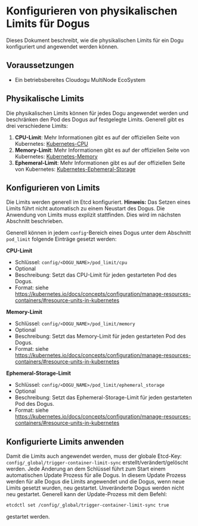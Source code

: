 # Konfigurieren von physikalischen Limits für Dogus

Dieses Dokument beschreibt, wie die physikalischen Limits für ein Dogu konfiguriert und angewendet werden können.

## Voraussetzungen

* Ein betriebsbereites Cloudogu MultiNode EcoSystem

## Physikalische Limits

Die physikalischen Limits können für jedes Dogu angewendet werden und beschränken den Pod des Dogus auf festgelegte
Limits.
Generell gibt es drei verschiedene Limits:

1. **CPU-Limit**: Mehr Informationen gibt es auf der offiziellen Seite von
   Kubernetes: [Kubernetes-CPU](https://kubernetes.io/docs/concepts/configuration/manage-resources-containers/#meaning-of-cpu)
1. **Memory-Limit**: Mehr Informationen gibt es auf der offiziellen Seite von
   Kubernetes: [Kubernetes-Memory](https://kubernetes.io/docs/concepts/configuration/manage-resources-containers/#meaning-of-memory)
1. **Ephemeral-Limit**: Mehr Informationen gibt es auf der offiziellen Seite von
   Kubernetes: [Kubernetes-Ephemeral-Storage](https://kubernetes.io/docs/concepts/configuration/manage-resources-containers/#local-ephemeral-storage)

## Konfigurieren von Limits

Die Limits werden generell im Etcd konfiguriert. **Hinweis:** Das Setzen eines Limits führt nicht automatisch zu einem
Neustart des Dogus. Die Anwendung von Limits muss explizit stattfinden. Dies wird im nächsten Abschnitt beschrieben.

Generell können in jedem `config`-Bereich eines Dogus unter dem Abschnitt `pod_limit` folgende Einträge gesetzt werden:

**CPU-Limit**

- Schlüssel: `config/<DOGU_NAME>/pod_limit/cpu`
- Optional
- Beschreibung: Setzt das CPU-Limit für jeden gestarteten Pod des Dogus.
- Format:
  siehe https://kubernetes.io/docs/concepts/configuration/manage-resources-containers/#resource-units-in-kubernetes

**Memory-Limit**

- Schlüssel: `config/<DOGU_NAME>/pod_limit/memory`
- Optional
- Beschreibung: Setzt das Memory-Limit für jeden gestarteten Pod des Dogus.
- Format:
  siehe https://kubernetes.io/docs/concepts/configuration/manage-resources-containers/#resource-units-in-kubernetes

**Ephemeral-Storage-Limit**

- Schlüssel: `config/<DOGU_NAME>/pod_limit/ephemeral_storage`
- Optional
- Beschreibung: Setzt das Ephemeral-Storage-Limit für jeden gestarteten Pod des Dogus.
- Format:
  siehe https://kubernetes.io/docs/concepts/configuration/manage-resources-containers/#resource-units-in-kubernetes

## Konfigurierte Limits anwenden

Damit die Limits auch angewendet werden, muss der globale Etcd-Key: `config/_global/trigger-container-limit-sync`
erstellt/verändert/gelöscht werden. Jede Änderung an dem Schlüssel führt zum Start einem automatischen Update Prozess
für alle Dogus. In diesem Update Prozess werden für alle Dogus die Limits angewendet und die Dogus, wenn neue Limits
gesetzt wurden, neu gestartet. Unveränderte Dogus werden nicht neu gestartet. Generell kann der Update-Prozess mit dem
Befehl:

```bash
etcdctl set /config/_global/trigger-container-limit-sync true
```

gestartet werden.